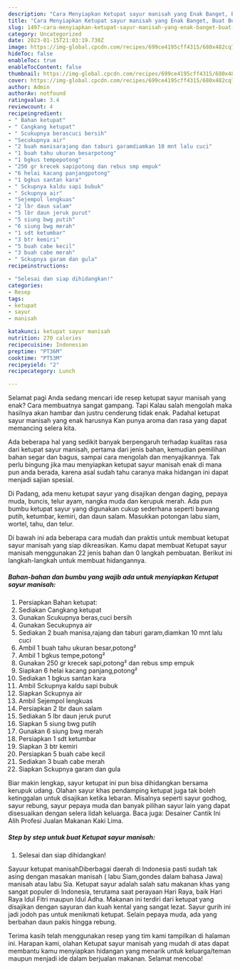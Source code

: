 ```yaml
---
description: "Cara Menyiapkan Ketupat sayur manisah yang Enak Banget, Buat Buka Puasa}"
title: "Cara Menyiapkan Ketupat sayur manisah yang Enak Banget, Buat Buka Puasa}"
slug: 1497-cara-menyiapkan-ketupat-sayur-manisah-yang-enak-banget-buat-buka-puasa
category: Uncategorized
date: 2023-01-15T21:03:19.730Z
image: https://img-global.cpcdn.com/recipes/699ce4195cff4315/680x482cq70/ketupat-sayur-manisah-foto-resep-utama.jpg
hideToc: false
enableToc: true
enableTocContent: false
thumbnail: https://img-global.cpcdn.com/recipes/699ce4195cff4315/680x482cq70/ketupat-sayur-manisah-foto-resep-utama.jpg
cover: https://img-global.cpcdn.com/recipes/699ce4195cff4315/680x482cq70/ketupat-sayur-manisah-foto-resep-utama.jpg
author: Admin
authorAv: notfound
ratingvalue: 3.4
reviewcount: 4
recipeingredient:
- " Bahan ketupat"
- " Cangkang ketupat"
- " Scukupnya berascuci bersih"
- "Secukupnya air"
- "2 buah manisarajang dan taburi garamdiamkan 10 mnt lalu cuci"
- "1 buah tahu ukuran besarpotong"
- "1 bgkus tempepotong"
- "250 gr krecek sapipotong dan rebus smp empuk"
- "6 helai kacang panjangpotong"
- "1 bgkus santan kara"
- " Sckupnya kaldu sapi bubuk"
- " Sckupnya air"
- "Sejempol lengkuas"
- "2 lbr daun salam"
- "5 lbr daun jeruk purut"
- "5 siung bwg putih"
- "6 siung bwg merah"
- "1 sdt ketumbar"
- "3 btr kemiri"
- "5 buah cabe kecil"
- "3 buah cabe merah"
- " Sckupnya garam dan gula"
recipeinstructions:

- "Selesai dan siap dihidangkan!"
categories:
- Resep
tags:
- ketupat
- sayur
- manisah

katakunci: ketupat sayur manisah 
nutrition: 270 calories
recipecuisine: Indonesian
preptime: "PT36M"
cooktime: "PT53M"
recipeyield: "2"
recipecategory: Lunch

---
```



Selamat pagi Anda sedang mencari ide resep ketupat sayur manisah yang enak? Cara membuatnya sangat gampang. Tapi Kalau salah mengolah maka hasilnya akan hambar dan justru cenderung tidak enak. Padahal ketupat sayur manisah yang enak harusnya Kan punya aroma dan rasa yang dapat memancing selera kita.


Ada beberapa hal yang sedikit banyak berpengaruh terhadap kualitas rasa dari ketupat sayur manisah, pertama dari jenis bahan, kemudian pemilihan bahan segar dan bagus, sampai cara mengolah dan menyajikannya. Tak perlu bingung jika mau menyiapkan ketupat sayur manisah enak di mana pun anda berada, karena asal sudah tahu caranya maka hidangan ini dapat menjadi sajian spesial.

Di Padang, ada menu ketupat sayur yang disajikan dengan daging, pepaya muda, buncis, telur ayam, nangka muda dan kerupuk merah. Ada pun bumbu ketupat sayur yang digunakan cukup sederhana seperti bawang putih, ketumbar, kemiri, dan daun salam. Masukkan potongan labu siam, wortel, tahu, dan telur.


Di bawah ini ada beberapa cara mudah dan praktis untuk membuat ketupat sayur manisah yang siap dikreasikan. Kamu dapat membuat Ketupat sayur manisah menggunakan 22 jenis bahan dan 0 langkah pembuatan. Berikut ini langkah-langkah untuk membuat hidangannya.

<!--inarticleads1-->

##### Bahan-bahan dan bumbu yang wajib ada untuk menyiapkan Ketupat sayur manisah:

1. Persiapkan  Bahan ketupat:
1. Sediakan  Cangkang ketupat
1. Gunakan  Scukupnya beras,cuci bersih
1. Gunakan Secukupnya air
1. Sediakan 2 buah manisa,rajang dan taburi garam,diamkan 10 mnt lalu cuci
1. Ambil 1 buah tahu ukuran besar,potong²
1. Ambil 1 bgkus tempe,potong²
1. Gunakan 250 gr krecek sapi,potong² dan rebus smp empuk
1. Siapkan 6 helai kacang panjang,potong²
1. Sediakan 1 bgkus santan kara
1. Ambil  Sckupnya kaldu sapi bubuk
1. Siapkan  Sckupnya air
1. Ambil Sejempol lengkuas
1. Persiapkan 2 lbr daun salam
1. Sediakan 5 lbr daun jeruk purut
1. Siapkan 5 siung bwg putih
1. Gunakan 6 siung bwg merah
1. Persiapkan 1 sdt ketumbar
1. Siapkan 3 btr kemiri
1. Persiapkan 5 buah cabe kecil
1. Sediakan 3 buah cabe merah
1. Siapkan  Sckupnya garam dan gula


Biar makin lengkap, sayur ketupat ini pun bisa dihidangkan bersama kerupuk udang. Olahan sayur khas pendamping ketupat juga tak boleh ketinggalan untuk disajikan ketika lebaran. Misalnya seperti sayur godhog, sayur rebung, sayur pepaya muda dan banyak pilihan sayur lain yang dapat disesuaikan dengan selera lidah keluarga. Baca juga: Desainer Cantik Ini Alih Profesi Jualan Makanan Kaki Lima. 

<!--inarticleads2-->

##### Step by step untuk buat Ketupat sayur manisah:


1. Selesai dan siap dihidangkan!

Sayuur ketupat manisahDiberbagai daerah di Indonesia pasti sudah tak asing dengan masakan manisah ( labu Siam,gondes dalam bahasa Jawa) manisah atau labu Sia. Ketupat sayur adalah salah satu makanan khas yang sangat populer di Indonesia, terutama saat perayaan Hari Raya, baik Hari Raya Idul Fitri maupun Idul Adha. Makanan ini terdiri dari ketupat yang disajikan dengan sayuran dan kuah kental yang sangat lezat. Sayur gurih ini jadi jodoh pas untuk menikmati ketupat. Selain pepaya muda, ada yang berbahan daun pakis hingga rebung. 

Terima kasih telah menggunakan resep yang tim kami tampilkan di halaman ini. Harapan kami, olahan Ketupat sayur manisah yang mudah di atas dapat membantu kamu menyiapkan hidangan yang menarik untuk keluarga/teman maupun menjadi ide dalam berjualan makanan. Selamat mencoba!
